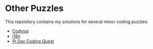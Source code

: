 # Other Puzzles

This repository contains my solutions for several minor coding puzzles:
- [Codyssi](codyssi/README.md#codyssi-puzzles)
- [i18n](https://i18n-puzzles.com/about/)
- [Pi Day Coding Quest](pi%20day/README.md#pi-day-coding-quest)